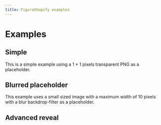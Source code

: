```yaml
---
title: FigureShopify examples
---
```


# Examples

## Simple

This is a simple example using a 1 × 1 pixels transparent PNG as a placeholder.

<PreviewPlayground
  :html="() => import('./stories/app.liquid?raw')"
  :script="() => import('./stories/app.js?raw')"
  />

## Blurred placeholder

This example uses a small sized image with a maximum width of 10 pixels with a blur backdrop-filter as a placeholder.

<PreviewPlayground
  :html="() => import('./stories/blurred.liquid?raw')"
  :script="() => import('./stories/app.js?raw')"
  />

## Advanced reveal

<PreviewPlayground
  :html="() => import('./stories/reveal.liquid?raw')"
  :script="() => import('./stories/reveal.js?raw')"
  :css="() => import('./stories/reveal.css?raw')"
  />

